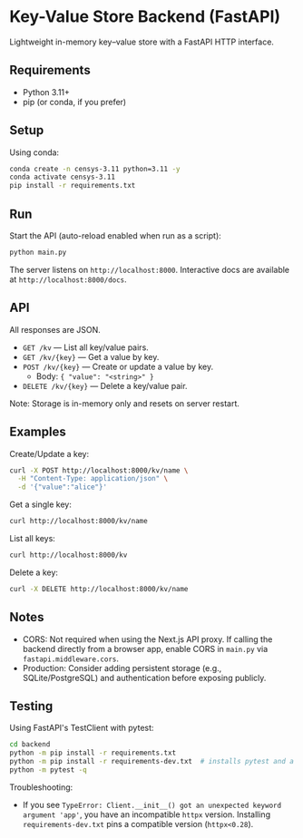 # Key-Value Store Backend (FastAPI)

Lightweight in-memory key–value store with a FastAPI HTTP interface.

## Requirements

- Python 3.11+
- pip (or conda, if you prefer)

## Setup

Using conda:

```bash
conda create -n censys-3.11 python=3.11 -y
conda activate censys-3.11
pip install -r requirements.txt
```

## Run

Start the API (auto-reload enabled when run as a script):

```bash
python main.py
```

The server listens on `http://localhost:8000`. Interactive docs are available at `http://localhost:8000/docs`.

## API

All responses are JSON.

- `GET /kv` — List all key/value pairs.
- `GET /kv/{key}` — Get a value by key.
- `POST /kv/{key}` — Create or update a value by key.
  - Body: `{ "value": "<string>" }`
- `DELETE /kv/{key}` — Delete a key/value pair.

Note: Storage is in-memory only and resets on server restart.

## Examples

Create/Update a key:

```bash
curl -X POST http://localhost:8000/kv/name \
  -H "Content-Type: application/json" \
  -d '{"value":"alice"}'
```

Get a single key:

```bash
curl http://localhost:8000/kv/name
```

List all keys:

```bash
curl http://localhost:8000/kv
```

Delete a key:

```bash
curl -X DELETE http://localhost:8000/kv/name
```

## Notes

- CORS: Not required when using the Next.js API proxy. If calling the backend directly from a browser app, enable CORS in `main.py` via `fastapi.middleware.cors`.
- Production: Consider adding persistent storage (e.g., SQLite/PostgreSQL) and authentication before exposing publicly.

## Testing

Using FastAPI's TestClient with pytest:

```bash
cd backend
python -m pip install -r requirements.txt
python -m pip install -r requirements-dev.txt  # installs pytest and a compatible httpx version
python -m pytest -q
```

Troubleshooting:
- If you see `TypeError: Client.__init__() got an unexpected keyword argument 'app'`, you have an incompatible `httpx` version. Installing `requirements-dev.txt` pins a compatible version (`httpx<0.28`).
